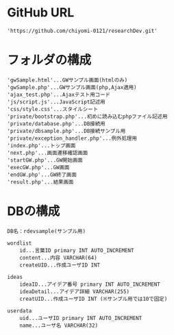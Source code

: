 # GitHub URL
    'https://github.com/chiyomi-0121/researchDev.git'

# フォルダの構成
    'gwSample.html'...GWサンプル画面(htmlのみ)
    'gwSample.php'...GWサンプル画面(php,Ajax適用)
    'ajax_test.php'...Ajaxテスト用コード
    'js/script.js'...JavaScript記述用
    'css/style.css'...スタイルシート
    'private/bootstrap.php'...初めに読み込むphpファイル記述用
    'private/database.php'...DB接続用
    'private/dbsample.php'...DB接続サンプル用
    'private/exception_handler.php'...例外処理用
    'index.php'...トップ画面
    'next.php'...画面遷移確認画面
    'startGW.php'...GW開始画面
    'execGW.php'...GW画面
    'endGW.php'...GW終了画面
    'result.php'...結果画面

# DBの構成
    DB名：rdevsample(サンプル用)

    wordlist
        id...言葉ID primary INT AUTO_INCREMENT
        content...内容 VARCHAR(64)
        createUID...作成ユーザID INT

    ideas
        ideaID...アイデア番号 primary INT AUTO_INCREMENT
        ideaDetail...アイデア詳細 VARCHAR(255)
        creatUID...作成ユーザID INT (※サンプル用では10で固定)

    userdata
        uid...ユーザID primary INT AUTO_INCREMENT
        name...ユーザ名 VARCHAR(32)
